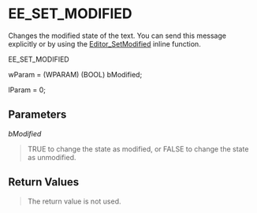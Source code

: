 # EE\_SET\_MODIFIED

Changes the modified state of the text. You can send this message explicitly
or by using the [Editor\_SetModified](../macro/editor_setmodified) inline function.

EE\_SET\_MODIFIED

wParam = (WPARAM) (BOOL) bModified;

lParam = 0;

## Parameters

_bModified_

> TRUE to change the state as modified, or FALSE to change the state as
> unmodified.

## Return Values

> The return value is not used.
